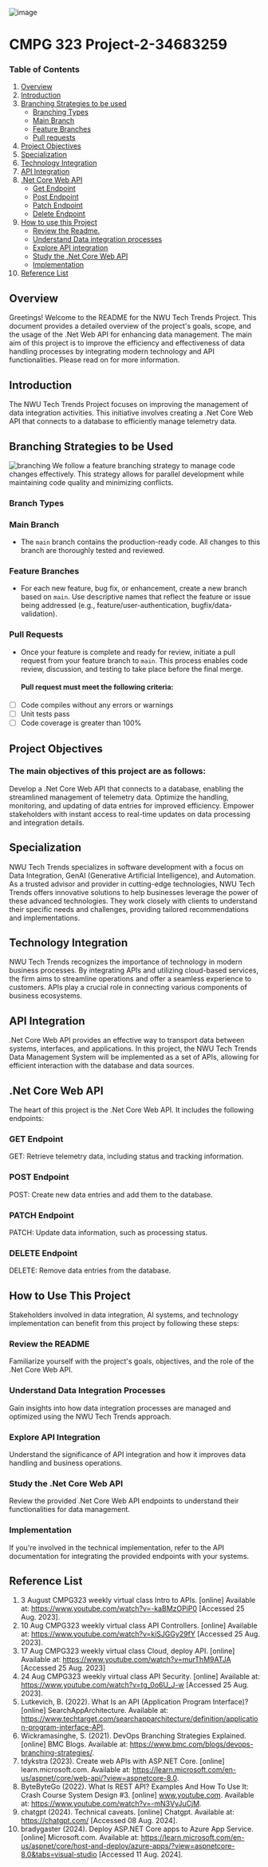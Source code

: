 ![image](https://github.com/Champagne27/CMPG-323-Project-2-34683259/blob/main/image.png)
# CMPG 323 Project-2-34683259
### Table of Contents
1. [Overview](#overview)
2. [Introduction](#introduction)
3. [Branching Strategies to be used](#branching-strategies-to-be-used)
   - [Branching Types](#branching-types)
   - [Main Branch](#main-branch)
   - [Feature Branches](#feature-branches)
   - [Pull requests](#pull-requests)
5. [Project Objectives](#project-objectives)
6. [Specialization](#specialization)
7. [Technology Integration](#technology-integration)
8. [API Integration](#api-integration)
9. [.Net Core Web API](#net-core-web-api)
   - [Get Endpoint](#get-endpoint)
   - [Post Endpoint](#post-endpoint)
   - [Patch Endpoint](#patch-endpoint)
   - [Delete Endpoint](#delete-endpoint)
10. [How to use this Project](#how-to-use-this-project)
    - [Review the Readme.](#review-the-readme)
    - [Understand Data integration processes](#understand-data-integration-processes)
    - [Explore API integration](#explore-api-integration)
    - [Study the .Net Core Web API](#study-the-net-core-web-api)
    - [Implementation](#implementation)
11. [Reference List](#reference-list)
  
## Overview
Greetings! Welcome to the README for the NWU Tech Trends Project. This document provides a detailed overview of the project's goals, scope, and the usage of the .Net Web API for enhancing data management. The main aim of this project is to improve the efficiency and effectiveness of data handling processes by integrating modern technology and API functionalities. Please read on for more information.

## Introduction
The NWU Tech Trends Project focuses on improving the management of data integration activities. This initiative involves creating a .Net Core Web API that connects to a database to efficiently manage telemetry data.

## Branching Strategies to be Used
![branching](https://github.com/Champagne27/CMPG-323-Project-2-34683259/blob/Develop/branching.png)
We follow a feature branching strategy to manage code changes effectively. This strategy allows for parallel development while maintaining code quality and minimizing conflicts.
### Branch Types
### Main Branch
- The `main` branch contains the production-ready code. All changes to this branch are thoroughly tested and reviewed.
### Feature Branches
- For each new feature, bug fix, or enhancement, create a new branch based on `main`. Use descriptive names that reflect the feature or issue being addressed (e.g., feature/user-authentication, bugfix/data-validation).
### Pull Requests
- Once your feature is complete and ready for review, initiate a pull request from your feature branch to `main`. This process enables code review, discussion, and testing to take place before the final merge.
  #### Pull request must meet the following criteria:
 - [ ] Code compiles without any errors or warnings
 - [ ] Unit tests pass
 - [ ] Code coverage is greater than 100%
## Project Objectives
### The main objectives of this project are as follows:
Develop a .Net Core Web API that connects to a database, enabling the streamlined management of telemetry data.
Optimize the handling, monitoring, and updating of data entries for improved efficiency.
Empower stakeholders with instant access to real-time updates on data processing and integration details.

## Specialization
NWU Tech Trends specializes in software development with a focus on Data Integration, GenAI (Generative Artificial Intelligence), and Automation. As a trusted advisor and provider in cutting-edge technologies, NWU Tech Trends offers innovative solutions to help businesses leverage the power of these advanced technologies. They work closely with clients to understand their specific needs and challenges, providing tailored recommendations and implementations.

## Technology Integration
NWU Tech Trends recognizes the importance of technology in modern business processes. By integrating APIs and utilizing cloud-based services, the firm aims to streamline operations and offer a seamless experience to customers. APIs play a crucial role in connecting various components of business ecosystems.

## API Integration
.Net Core Web API provides an effective way to transport data between systems, interfaces, and applications. In this project, the NWU Tech Trends Data Management System will be implemented as a set of APIs, allowing for efficient interaction with the database and data sources.

## .Net Core Web API
The heart of this project is the .Net Core Web API. It includes the following endpoints:
### GET Endpoint
GET: Retrieve telemetry data, including status and tracking information.
### POST Endpoint
POST: Create new data entries and add them to the database.
### PATCH Endpoint
PATCH: Update data information, such as processing status.
### DELETE Endpoint
DELETE: Remove data entries from the database.

## How to Use This Project
Stakeholders involved in data integration, AI systems, and technology implementation can benefit from this project by following these steps:
### Review the README
Familiarize yourself with the project's goals, objectives, and the role of the .Net Core Web API.
### Understand Data Integration Processes
Gain insights into how data integration processes are managed and optimized using the NWU Tech Trends approach.
### Explore API Integration
Understand the significance of API integration and how it improves data handling and business operations.
### Study the .Net Core Web API
Review the provided .Net Core Web API endpoints to understand their functionalities for data management.
### Implementation
If you're involved in the technical implementation, refer to the API documentation for integrating the provided endpoints with your systems.

## Reference List
1. 3 August CMPG323 weekly virtual class Intro to APIs. [online] Available at: https://www.youtube.com/watch?v=-kaBMzOPiP0 [Accessed 25 Aug. 2023].
2. 10 Aug CMPG323 weekly virtual class API Controllers. [online] Available at: https://www.youtube.com/watch?v=kiSJGGy29fY [Accessed 25 Aug. 2023].
3. 17 Aug CMPG323 weekly virtual class Cloud, deploy API. [online] Available at: https://www.youtube.com/watch?v=murThM9ATJA [Accessed 25 Aug. 2023]
4. 24 Aug CMPG323 weekly virtual class API Security. [online] Available at: https://www.youtube.com/watch?v=tg_0o6U_J-w [Accessed 25 Aug. 2023].
5. Lutkevich, B. (2022). What Is an API (Application Program Interface)? [online] SearchAppArchitecture. Available at: https://www.techtarget.com/searchapparchitecture/definition/application-program-interface-API.
6. Wickramasinghe, S. (2021). DevOps Branching Strategies Explained. [online] BMC Blogs. Available at: https://www.bmc.com/blogs/devops-branching-strategies/.
7. tdykstra (2023). Create web APIs with ASP.NET Core. [online] learn.microsoft.com. Available at: https://learn.microsoft.com/en-us/aspnet/core/web-api/?view=aspnetcore-8.0.
8. ByteByteGo (2022). What Is REST API? Examples And How To Use It: Crash Course System Design #3. [online] www.youtube.com. Available at: https://www.youtube.com/watch?v=-mN3VyJuCjM.
9. chatgpt (2024). Technical caveats. [online] Chatgpt. Available at: https://chatgpt.com/ [Accessed 08 Aug. 2024].
10. bradygaster (2024). Deploy ASP.NET Core apps to Azure App Service. [online] Microsoft.com. Available at: https://learn.microsoft.com/en-us/aspnet/core/host-and-deploy/azure-apps/?view=aspnetcore-8.0&tabs=visual-studio [Accessed 11 Aug. 2024].
